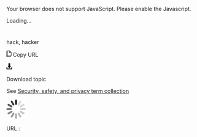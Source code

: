 Your browser does not support JavaScript. Please enable the Javascript.

Loading...

# 

hack, hacker

![Copy URL](hack-hacker_files/Copy.png)
Copy URL

![Download](hack-hacker_files/Download.png)

Download topic

See [Security, safety, and privacy term collection](https://worldready.cloudapp.net/Styleguide/Read?id=2700&topicid=26894)[](https://worldready.cloudapp.net/Styleguide/Read?id=1413&topicid=3837)

![In progress](hack-hacker_files/activity-large.gif)

URL :
